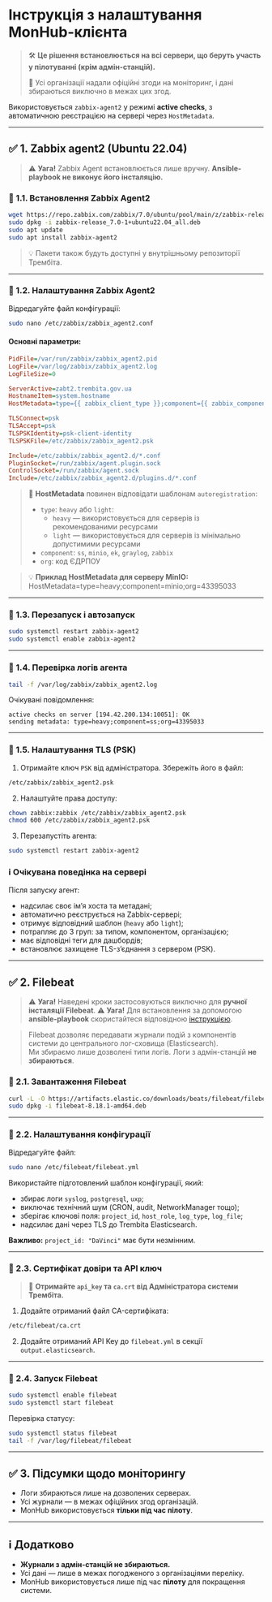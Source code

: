 # Інструкція з налаштування MonHub-клієнта

> 🛠️ **Це рішення встановлюється на всі сервери, що беруть участь у пілотуванні (крім адмін-станцій).**
>
> 📄 Усі організації надали офіційні згоди на моніторинг, і дані збираються виключно в межах цих згод.

Використовується `zabbix-agent2` у режимі **active checks**, з автоматичною реєстрацією на сервері через `HostMetadata`.

---
<span id="zabbix-agent"></span>

## ✅ 1. Zabbix agent2 (Ubuntu 22.04)

> ⚠️ **Уага!** Zabbix Agent встановлюється лише вручну. **Ansible-playbook не виконує його інсталяцію.**

### 🔹 1.1. Встановлення Zabbix Agent2

```bash
wget https://repo.zabbix.com/zabbix/7.0/ubuntu/pool/main/z/zabbix-release/zabbix-release_7.0-1+ubuntu22.04_all.deb
sudo dpkg -i zabbix-release_7.0-1+ubuntu22.04_all.deb
sudo apt update
sudo apt install zabbix-agent2
```

> 💡 Пакети також будуть доступні у внутрішньому репозиторії Трембіта.

---

### 🔹 1.2. Налаштування Zabbix Agent2

Відредагуйте файл конфігурації:

```bash
sudo nano /etc/zabbix/zabbix_agent2.conf
```

#### Основні параметри:

```ini
PidFile=/var/run/zabbix/zabbix_agent2.pid
LogFile=/var/log/zabbix/zabbix_agent2.log
LogFileSize=0

ServerActive=zabt2.trembita.gov.ua
HostnameItem=system.hostname
HostMetadata=type={{ zabbix_client_type }};component={{ zabbix_component }};org={{ zabbix_org }}

TLSConnect=psk
TLSAccept=psk
TLSPSKIdentity=psk-client-identity
TLSPSKFile=/etc/zabbix/zabbix_agent2.psk

Include=/etc/zabbix/zabbix_agent2.d/*.conf
PluginSocket=/run/zabbix/agent.plugin.sock
ControlSocket=/run/zabbix/agent.sock
Include=/etc/zabbix/zabbix_agent2.d/plugins.d/*.conf
```

> 📌 **HostMetadata** повинен відповідати шаблонам `autoregistration`:
> - `type`: `heavy` або `light`:  
>    - `heavy` — використовується для серверів із рекомендованими ресурсами
>    - `light` — використовується для серверів із мінімально допустимими ресурсами
> - `component`: `ss`, `minio`, `ek`, `graylog`, `zabbix`  
> - `org`: код ЄДРПОУ


> 💡 **Приклад HostMetadata для серверу MinIO:** <br>
> HostMetadata=type=heavy;component=minio;org=43395033

---

### 🔹 1.3. Перезапуск і автозапуск

```bash
sudo systemctl restart zabbix-agent2
sudo systemctl enable zabbix-agent2
```
---

### 🔹 1.4. Перевірка логів агента

```bash
tail -f /var/log/zabbix/zabbix_agent2.log
```

Очікувані повідомлення:

```
active checks on server [194.42.200.134:10051]: OK
sending metadata: type=heavy;component=ss;org=43395033
```

---

### 🔹 1.5. Налаштування TLS (PSK)

1. Отримайте ключ `PSK` від адміністратора. Збережіть його в файл:

```bash
/etc/zabbix/zabbix_agent2.psk
```

2. Налаштуйте права доступу:

```bash
chown zabbix:zabbix /etc/zabbix/zabbix_agent2.psk
chmod 600 /etc/zabbix/zabbix_agent2.psk
```

3. Перезапустіть агента:

```bash
sudo systemctl restart zabbix-agent2
```

### ℹ️ Очікувана поведінка на сервері

Після запуску агент:

- надсилає своє ім’я хоста та метадані;
- автоматично реєструється на Zabbix-сервері;
- отримує відповідний шаблон (`heavy` або `light`);
- потрапляє до 3 груп: за типом, компонентом, організацією;
- має відповідні теги для дашбордів;
- встановлює захищене TLS-з’єднання з сервером (PSK).

---

## ✅ 2. Filebeat

> ⚠️ **Уага!** Наведені кроки застосовуються виключно для **ручної інсталяції Filebeat**.
> ⚠️ **Уага!** Для встановлення за допомогою **ansible-playbook** скористайтеся відповідною [інструкцією](piloting-test/scripted-installation-ansible/01-ansible.md).


> Filebeat дозволяє передавати журнали подій з компонентів системи до центрального лог-сховища (Elasticsearch).  
> Ми збираємо лише дозволені типи логів. Логи з адмін-станцій **не збираються**.

### 🔹 2.1. Завантаження Filebeat

```bash
curl -L -O https://artifacts.elastic.co/downloads/beats/filebeat/filebeat-8.18.1-amd64.deb
sudo dpkg -i filebeat-8.18.1-amd64.deb
```

---

### 🔹 2.2. Налаштування конфігурації

Відредагуйте файл:

```bash
sudo nano /etc/filebeat/filebeat.yml
```

Використайте підготовлений шаблон конфігурації, який:
- збирає логи `syslog`, `postgresql`, `uxp`;
- виключає технічний шум (CRON, audit, NetworkManager тощо);
- зберігає ключові поля: `project_id`, `host_role`, `log_type`, `log_file`;
- надсилає дані через TLS до Trembita Elasticsearch.

**Важливо:** `project_id: "DaVinci"` має бути незмінним.

---

### 🔹 2.3. Сертифікат довіри та API ключ


> 🔑 **Отримайте `api_key` та `ca.crt` від Адміністратора системи Трембіта.**


1. Додайте отриманий файл CA-сертифіката:

```bash
/etc/filebeat/ca.crt
```

2. Додайте отриманий API Key до `filebeat.yml` в секції `output.elasticsearch`.

---

### 🔹 2.4. Запуск Filebeat

```bash
sudo systemctl enable filebeat
sudo systemctl start filebeat
```

Перевірка статусу:

```bash
sudo systemctl status filebeat
tail -f /var/log/filebeat/filebeat
```

---

## ✅ 3. Підсумки щодо моніторингу

- Логи збираються лише на дозволених серверах.
- Усі журнали — в межах офіційних згод організацій.
- MonHub використовується **тільки під час пілоту**.

---

## ℹ️ Додатково

- **Журнали з адмін-станцій не збираються.**
- Усі дані — лише в межах погодженого з організаціями переліку.
- MonHub використовується лише під час **пілоту** для покращення системи.
